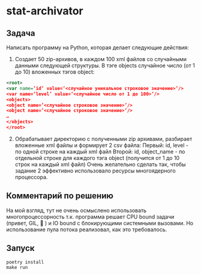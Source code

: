 # stat-archivator

## Задача

Написать программу на Python, которая делает следующие действия:

1. Создает 50 zip-архивов, в каждом 100 xml файлов со случайными данными следующей структуры. В тэге objects случайное число (от 1 до 10) вложенных тэгов object:
```xml
<root>
<var name=’id’ value=’<случайное уникальное строковое значение>’/>
<var name=’level’ value=’<случайное число от 1 до 100>’/>
<objects>
<object name=’<случайное строковое значение>’/>
<object name=’<случайное строковое значение>’/>
…
</objects>
</root>
```


2. Обрабатывает директорию с полученными zip архивами, разбирает вложенные xml файлы и формирует 2 csv файла:
Первый: id, level - по одной строке на каждый xml файл
Второй: id, object_name - по отдельной строке для каждого тэга object (получится от 1 до 10 строк на каждый xml файл)
Очень желательно сделать так, чтобы задание 2 эффективно использовало ресурсы многоядерного процессора.

## Комментарий по решению

На мой взгляд, тут не очень осмыслено использовать многопроцессорность т.к. программа решает CPU bound  задачи (привет, GIL, 👋 ) и IO bound с блокирующими системными вызовами. Но использование пула потока реализовал, как это требовалось.

## Запуск 

```shell
poetry install
make run
```
